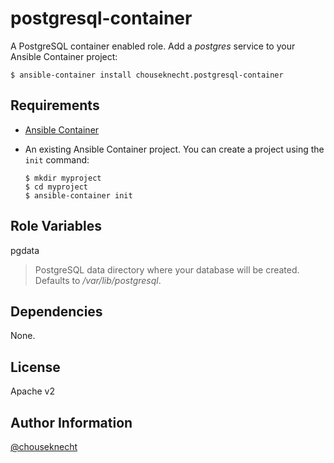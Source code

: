 # postgresql-container

A PostgreSQL container enabled role. Add a *postgres* service to your Ansible Container project:

```
$ ansible-container install chouseknecht.postgresql-container 
```

## Requirements

- [Ansible Container](https://github.com/ansible/ansible-container)
- An existing Ansible Container project. You can create a project using the `init` command:

    ```
    $ mkdir myproject
    $ cd myproject
    $ ansible-container init
    ```


## Role Variables

pgdata
> PostgreSQL data directory where your database will be created. Defaults to */var/lib/postgresql*.

## Dependencies

None. 

## License

Apache v2

## Author Information

[@chouseknecht](https://github.com/chouseknecht)
